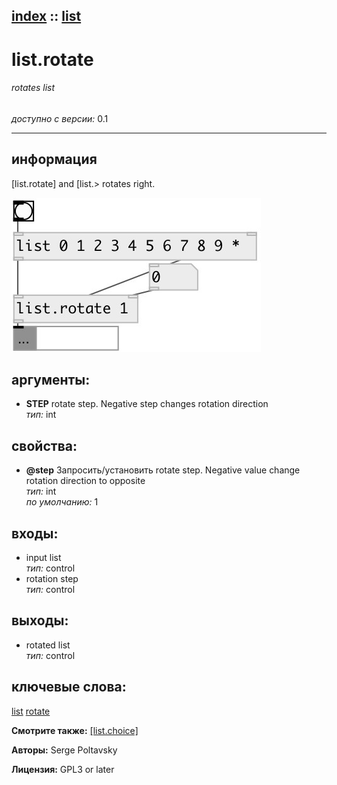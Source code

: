 [index](index.html) :: [list](category_list.html)
---

# list.rotate

###### rotates list

*доступно с версии:* 0.1

---


## информация
[list.rotate] and [list.&gt; rotates right.


[![example](../examples/img/list.rotate.jpg)](../examples/pd/list.rotate.pd)



## аргументы:

* **STEP**
rotate step. Negative step changes rotation direction<br>
_тип:_ int<br>





## свойства:

* **@step** 
Запросить/установить rotate step. Negative value change rotation direction to opposite<br>
_тип:_ int<br>
_по умолчанию:_ 1<br>



## входы:

* input list<br>
_тип:_ control
* rotation step<br>
_тип:_ control



## выходы:

* rotated list<br>
_тип:_ control



## ключевые слова:

[list](keywords/list.html)
[rotate](keywords/rotate.html)



**Смотрите также:**
[\[list.choice\]](list.choice.html)




**Авторы:** Serge Poltavsky




**Лицензия:** GPL3 or later





